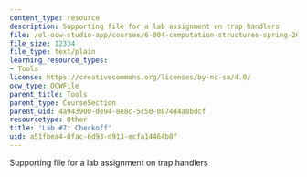```yaml
---
content_type: resource
description: Supporting file for a lab assignment on trap handlers
file: /ol-ocw-studio-app/courses/6-004-computation-structures-spring-2009/a51fbea40fac6d93d913ecfa14464b8f_lab7checkoff.uasm
file_size: 12334
file_type: text/plain
learning_resource_types:
- Tools
license: https://creativecommons.org/licenses/by-nc-sa/4.0/
ocw_type: OCWFile
parent_title: Tools
parent_type: CourseSection
parent_uid: 4a943900-de94-8e8c-5c50-0874d4a8bdcf
resourcetype: Other
title: 'Lab #7: Checkoff'
uid: a51fbea4-0fac-6d93-d913-ecfa14464b8f
---
```

Supporting file for a lab assignment on trap handlers